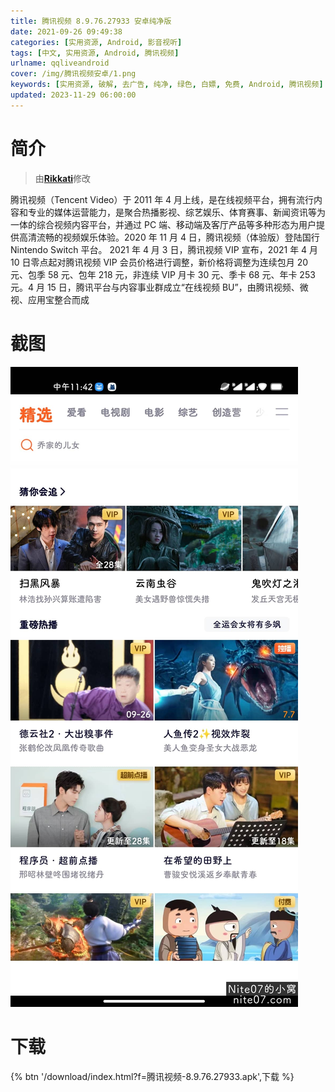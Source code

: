 ```yaml
---
title: 腾讯视频 8.9.76.27933 安卓纯净版
date: 2021-09-26 09:49:38
categories: [实用资源, Android, 影音视听]
tags: [中文, 实用资源, Android, 腾讯视频]
urlname: qqliveandroid
cover: /img/腾讯视频安卓/1.png
keywords: [实用资源, 破解, 去广告, 纯净, 绿色, 白嫖, 免费, Android, 腾讯视频]
updated: 2023-11-29 06:00:00
---
```


# 简介

> 由[**Rikkati**](/laiyuan)修改

腾讯视频（Tencent Video）于 2011 年 4 月上线，是在线视频平台，拥有流行内容和专业的媒体运营能力，是聚合热播影视、综艺娱乐、体育赛事、新闻资讯等为一体的综合视频内容平台，并通过 PC 端、移动端及客厅产品等多种形态为用户提供高清流畅的视频娱乐体验。2020 年 11 月 4 日，腾讯视频（体验版）登陆国行 Nintendo Switch 平台。
2021 年 4 月 3 日，腾讯视频 VIP 宣布，2021 年 4 月 10 日零点起对腾讯视频 VIP 会员价格进行调整，新价格将调整为连续包月 20 元、包季 58 元、包年 218 元，非连续 VIP 月卡 30 元、季卡 68 元、年卡 253 元。4 月 15 日，腾讯平台与内容事业群成立“在线视频 BU”，由腾讯视频、微视、应用宝整合而成

# 截图

![](/img/腾讯视频安卓/2.jpg)

# 下载

{% btn '/download/index.html?f=腾讯视频-8.9.76.27933.apk',下载 %}
